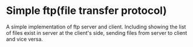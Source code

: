 # Simple ftp(file transfer protocol)
A simple implementation of ftp server and client. Including showing the list of files exist in server at the client's side, sending files from server to client and vice versa.

